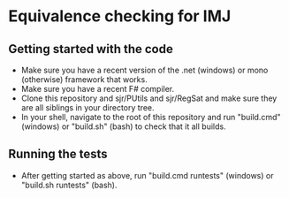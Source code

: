 # Equivalence checking for IMJ #

## Getting started with the code ##

* Make sure you have a recent version of the .net (windows) or mono (otherwise) framework that works.
* Make sure you have a recent F# compiler.
* Clone this repository and sjr/PUtils and sjr/RegSat and make sure they are all siblings in your directory tree.
* In your shell, navigate to the root of this repository and run "build.cmd" (windows) or "build.sh" (bash) to check that it all builds.

## Running the tests ##

* After getting started as above, run "build.cmd runtests" (windows) or "build.sh runtests" (bash).